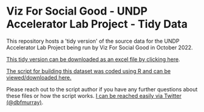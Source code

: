 # Viz For Social Good - UNDP Accelerator Lab Project - Tidy Data

This repository hosts a 'tidy version' of the source data for the UNDP Accelerator Lab Project being run by Viz For Social Good in October 2022. 

[This tidy version can be downloaded as an excel file by clicking here](https://github.com/dbmurray/UNDP-Accelerator-Lab-Project-Viz4SocialGood/raw/main/output%20data/UNDP_Tidy_Data.xlsx).

[The script for building this dataset was coded using R and can be viewed/downloaded here.](https://github.com/dbmurray/UNDP-Accelerator-Lab-Project-Viz4SocialGood/blob/main/UNDP_accelerator_import_clean_output.R) 

Please reach out to the script author if you have any further questions about these files or how the script works. [I can be reached easily via Twitter (@dbfmurray)](https://twitter.com/dbfmurray).
